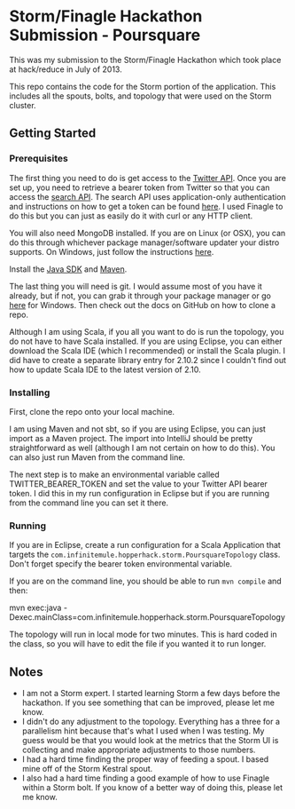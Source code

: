 Storm/Finagle Hackathon Submission - Poursquare 
===============================================

This was my submission to the Storm/Finagle Hackathon which took place at hack/reduce 
in July of 2013.  

This repo contains the code for the Storm portion of the application.  This includes all the 
spouts, bolts, and topology that were used on the Storm cluster.

Getting Started
---------------

### Prerequisites

The first thing you need to do is get access to the [Twitter API](https://dev.twitter.com/).  Once you are 
set up, you need to retrieve a bearer token from Twitter so that you can access
the [search API](https://dev.twitter.com/docs/api/1.1/get/search/tweets).  The search API uses
application-only authentication and instructions on how to get a token can be found 
[here](https://dev.twitter.com/docs/auth/application-only-auth).  I used Finagle to do this but you can 
just as easily do it with curl or any HTTP client.

You will also need MongoDB installed.  If you are on Linux (or OSX), you can do this through whichever 
package manager/software updater your distro supports.  On Windows, just follow the 
instructions [here](http://docs.mongodb.org/manual/tutorial/install-mongodb-on-windows/).    

Install the [Java SDK](http://www.oracle.com/technetwork/java/javase/downloads/index.html) 
and [Maven](http://maven.apache.org/download.cgi).

The last thing you will need is git.  I would assume most of you have it already, but if not, you can 
grab it through your package manager or go [here](http://git-scm.com/download/win) for Windows.  Then 
check out the docs on GitHub on how to clone a repo.  

Although I am using Scala, if you all you want to do is run the topology, you do not have to have Scala 
installed.  If you are using Eclipse, you can either download the Scala IDE (which I recommended) or install 
the Scala plugin.  I did have to create a separate library entry for 2.10.2 since I couldn't 
find out how to update Scala IDE to the latest version of 2.10.


### Installing

First, clone the repo onto your local machine.

I am using Maven and not sbt, so if you are using Eclipse, you can just import as a Maven project.  The 
import into IntelliJ should be pretty straightforward as well (although I am not certain on how 
to do this). You can also just run Maven from the command line.

The next step is to make an environmental variable called TWITTER_BEARER_TOKEN and set the value to 
your Twitter API bearer token.  I did  this in my run configuration in Eclipse but if you are running 
from the command line you can set it there.  

### Running

If you are in Eclipse, create a run configuration for a Scala Application that targets the 
`com.infinitemule.hopperhack.storm.PoursquareTopology` class.  Don't forget specify the bearer token 
environmental variable.

If you are on the command line, you should be able to run `mvn compile` and then: 

  mvn exec:java -Dexec.mainClass=com.infinitemule.hopperhack.storm.PoursquareTopology  

The topology will run in local mode for two minutes.  This is hard coded in the class, so you will have to edit the file 
if you wanted it to run longer.


Notes
-----
* I am not a Storm expert.  I started learning Storm a few days before the hackathon.  If you see 
something that can be improved, please let me know.
* I didn't do any adjustment to the topology.  Everything has a three for a parallelism hint because 
that's what I used when I was testing.  My guess would be that you would look at the metrics that
the Storm UI is collecting and make appropriate adjustments to those numbers.
* I had a hard time finding the proper way of feeding a spout.  I based mine off of the Storm Kestral spout.
* I also had a hard time finding a good example of how to use Finagle within a Storm bolt.  If you know of 
a better way of doing this, please let me know.  